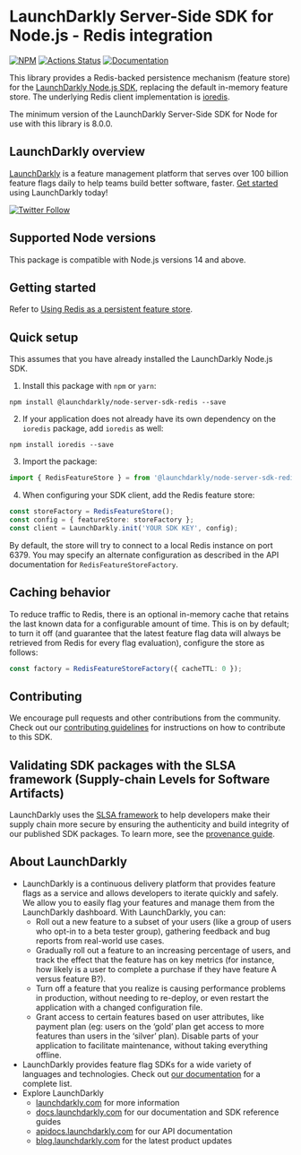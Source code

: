 # LaunchDarkly Server-Side SDK for Node.js - Redis integration

[![NPM][node-redis-npm-badge]][node-redis-npm-link]
[![Actions Status][node-redis-ci-badge]][node-redis-ci]
[![Documentation](https://img.shields.io/static/v1?label=GitHub+Pages&message=API+reference&color=00add8)](https://launchdarkly.github.io/js-core/packages/store/node-server-sdk-redis/docs/)

This library provides a Redis-backed persistence mechanism (feature store) for the [LaunchDarkly Node.js SDK](https://github.com/launchdarkly/js-core/packages/sdk/server-node), replacing the default in-memory feature store. The underlying Redis client implementation is [ioredis](https://github.com/luin/ioredis).

The minimum version of the LaunchDarkly Server-Side SDK for Node for use with this library is 8.0.0.

## LaunchDarkly overview

[LaunchDarkly](https://www.launchdarkly.com) is a feature management platform that serves over 100 billion feature flags daily to help teams build better software, faster. [Get started](https://docs.launchdarkly.com/home/getting-started) using LaunchDarkly today!

[![Twitter Follow](https://img.shields.io/twitter/follow/launchdarkly.svg?style=social&label=Follow&maxAge=2592000)](https://twitter.com/intent/follow?screen_name=launchdarkly)

## Supported Node versions

This package is compatible with Node.js versions 14 and above.

## Getting started

Refer to [Using Redis as a persistent feature store](https://docs.launchdarkly.com/sdk/features/storing-data/redis#nodejs-server-side).

## Quick setup

This assumes that you have already installed the LaunchDarkly Node.js SDK.

1. Install this package with `npm` or `yarn`:

```shell
npm install @launchdarkly/node-server-sdk-redis --save
```

2. If your application does not already have its own dependency on the `ioredis` package, add `ioredis` as well:

```shell
npm install ioredis --save
```

3. Import the package:

```typescript
import { RedisFeatureStore } = from '@launchdarkly/node-server-sdk-redis';
```

4. When configuring your SDK client, add the Redis feature store:

```typescript
const storeFactory = RedisFeatureStore();
const config = { featureStore: storeFactory };
const client = LaunchDarkly.init('YOUR SDK KEY', config);
```

By default, the store will try to connect to a local Redis instance on port 6379. You may specify an alternate configuration as described in the API documentation for `RedisFeatureStoreFactory`.

## Caching behavior

To reduce traffic to Redis, there is an optional in-memory cache that retains the last known data for a configurable amount of time. This is on by default; to turn it off (and guarantee that the latest feature flag data will always be retrieved from Redis for every flag evaluation), configure the store as follows:

```typescript
const factory = RedisFeatureStoreFactory({ cacheTTL: 0 });
```

## Contributing

We encourage pull requests and other contributions from the community. Check out our [contributing guidelines](CONTRIBUTING.md) for instructions on how to contribute to this SDK.

## Validating SDK packages with the SLSA framework (Supply-chain Levels for Software Artifacts)

LaunchDarkly uses the [SLSA framework](https://slsa.dev/spec/v1.0/about) to help developers make their supply chain more secure by ensuring the authenticity and build integrity of our published SDK packages. To learn more, see the [provenance guide](PROVENANCE.md). 

## About LaunchDarkly

- LaunchDarkly is a continuous delivery platform that provides feature flags as a service and allows developers to iterate quickly and safely. We allow you to easily flag your features and manage them from the LaunchDarkly dashboard. With LaunchDarkly, you can:
  - Roll out a new feature to a subset of your users (like a group of users who opt-in to a beta tester group), gathering feedback and bug reports from real-world use cases.
  - Gradually roll out a feature to an increasing percentage of users, and track the effect that the feature has on key metrics (for instance, how likely is a user to complete a purchase if they have feature A versus feature B?).
  - Turn off a feature that you realize is causing performance problems in production, without needing to re-deploy, or even restart the application with a changed configuration file.
  - Grant access to certain features based on user attributes, like payment plan (eg: users on the ‘gold’ plan get access to more features than users in the ‘silver’ plan). Disable parts of your application to facilitate maintenance, without taking everything offline.
- LaunchDarkly provides feature flag SDKs for a wide variety of languages and technologies. Check out [our documentation](https://docs.launchdarkly.com/sdk) for a complete list.
- Explore LaunchDarkly
  - [launchdarkly.com](https://www.launchdarkly.com/ 'LaunchDarkly Main Website') for more information
  - [docs.launchdarkly.com](https://docs.launchdarkly.com/ 'LaunchDarkly Documentation') for our documentation and SDK reference guides
  - [apidocs.launchdarkly.com](https://apidocs.launchdarkly.com/ 'LaunchDarkly API Documentation') for our API documentation
  - [blog.launchdarkly.com](https://blog.launchdarkly.com/ 'LaunchDarkly Blog Documentation') for the latest product updates

[node-redis-ci-badge]: https://github.com/launchdarkly/js-core/actions/workflows/node-redis.yml/badge.svg
[node-redis-ci]: https://github.com/launchdarkly/js-core/actions/workflows/node-redis.yml
[node-redis-npm-badge]: https://img.shields.io/npm/v/@launchdarkly/node-server-sdk-redis.svg?style=flat-square
[node-redis-npm-link]: https://www.npmjs.com/package/@launchdarkly/node-server-sdk-redis
